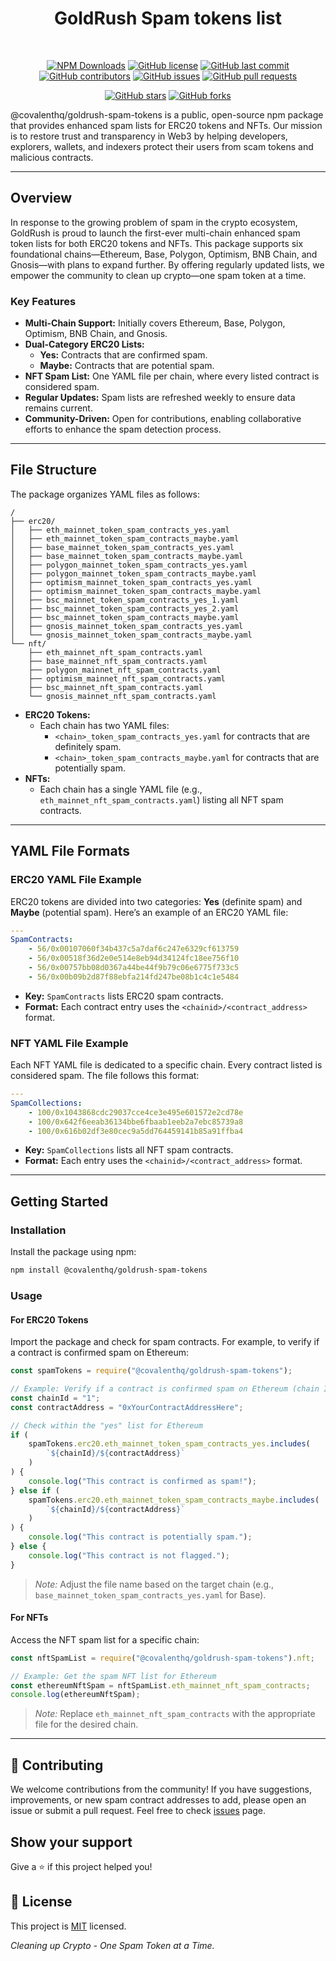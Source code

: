 <div align="center">
  
# GoldRush Spam tokens list

<br />

[![NPM Downloads](https://img.shields.io/npm/dt/@covalenthq/datasource-spam-filter)](https://www.npmjs.com/package/@covalenthq/datasource-spam-filter)
[![GitHub license](https://img.shields.io/github/license/covalenthq/datasource-spam-filter)](https://github.com/covalenthq/datasource-spam-filter/blob/main/LICENSE)
[![GitHub last commit](https://img.shields.io/github/last-commit/covalenthq/datasource-spam-filter)](https://github.com/covalenthq/datasource-spam-filter/commits/master)
[![GitHub contributors](https://img.shields.io/github/contributors/covalenthq/datasource-spam-filter)](https://github.com/covalenthq/datasource-spam-filter/graphs/contributors)
[![GitHub issues](https://img.shields.io/github/issues/covalenthq/datasource-spam-filter)](https://github.com/covalenthq/datasource-spam-filter/issues)
[![GitHub pull requests](https://img.shields.io/github/issues-pr/covalenthq/datasource-spam-filter)](https://github.com/covalenthq/datasource-spam-filter/pulls)

[![GitHub stars](https://img.shields.io/github/stars/covalenthq/datasource-spam-filter)](https://github.com/covalenthq/datasource-spam-filter/stargazers)
[![GitHub forks](https://img.shields.io/github/forks/covalenthq/datasource-spam-filter)](https://github.com/covalenthq/datasource-spam-filter/network/members)

</div>

<p>@covalenthq/goldrush-spam-tokens is a public, open-source npm package that provides enhanced spam lists for ERC20 tokens and NFTs. Our mission is to restore trust and transparency in Web3 by helping developers, explorers, wallets, and indexers protect their users from scam tokens and malicious contracts.</p>

---

## Overview

In response to the growing problem of spam in the crypto ecosystem, GoldRush is proud to launch the first-ever multi-chain enhanced spam token lists for both ERC20 tokens and NFTs. This package supports six foundational chains—Ethereum, Base, Polygon, Optimism, BNB Chain, and Gnosis—with plans to expand further. By offering regularly updated lists, we empower the community to clean up crypto—one spam token at a time.

### Key Features

-   **Multi-Chain Support:** Initially covers Ethereum, Base, Polygon, Optimism, BNB Chain, and Gnosis.
-   **Dual-Category ERC20 Lists:**
    -   **Yes:** Contracts that are confirmed spam.
    -   **Maybe:** Contracts that are potential spam.
-   **NFT Spam List:** One YAML file per chain, where every listed contract is considered spam.
-   **Regular Updates:** Spam lists are refreshed weekly to ensure data remains current.
-   **Community-Driven:** Open for contributions, enabling collaborative efforts to enhance the spam detection process.

---

## File Structure

The package organizes YAML files as follows:

```
/
├── erc20/
│   ├── eth_mainnet_token_spam_contracts_yes.yaml
│   ├── eth_mainnet_token_spam_contracts_maybe.yaml
│   ├── base_mainnet_token_spam_contracts_yes.yaml
│   ├── base_mainnet_token_spam_contracts_maybe.yaml
│   ├── polygon_mainnet_token_spam_contracts_yes.yaml
│   ├── polygon_mainnet_token_spam_contracts_maybe.yaml
│   ├── optimism_mainnet_token_spam_contracts_yes.yaml
│   ├── optimism_mainnet_token_spam_contracts_maybe.yaml
│   ├── bsc_mainnet_token_spam_contracts_yes_1.yaml
│   ├── bsc_mainnet_token_spam_contracts_yes_2.yaml
│   ├── bsc_mainnet_token_spam_contracts_maybe.yaml
│   ├── gnosis_mainnet_token_spam_contracts_yes.yaml
│   └── gnosis_mainnet_token_spam_contracts_maybe.yaml
└── nft/
    ├── eth_mainnet_nft_spam_contracts.yaml
    ├── base_mainnet_nft_spam_contracts.yaml
    ├── polygon_mainnet_nft_spam_contracts.yaml
    ├── optimism_mainnet_nft_spam_contracts.yaml
    ├── bsc_mainnet_nft_spam_contracts.yaml
    └── gnosis_mainnet_nft_spam_contracts.yaml
```

-   **ERC20 Tokens:**
    -   Each chain has two YAML files:
        -   `<chain>_token_spam_contracts_yes.yaml` for contracts that are definitely spam.
        -   `<chain>_token_spam_contracts_maybe.yaml` for contracts that are potentially spam.
-   **NFTs:**
    -   Each chain has a single YAML file (e.g., `eth_mainnet_nft_spam_contracts.yaml`) listing all NFT spam contracts.

---

## YAML File Formats

### ERC20 YAML File Example

ERC20 tokens are divided into two categories: **Yes** (definite spam) and **Maybe** (potential spam). Here’s an example of an ERC20 YAML file:

```yaml
---
SpamContracts:
    - 56/0x00107060f34b437c5a7daf6c247e6329cf613759
    - 56/0x00518f36d2e0e514e8eb94d34124fc18ee756f10
    - 56/0x00757bb08d0367a44be44f9b79c06e6775f733c5
    - 56/0x00b09b2d87f88ebfa214fd247be08b1c4c1e5484
```

-   **Key:** `SpamContracts` lists ERC20 spam contracts.
-   **Format:** Each contract entry uses the `<chainid>/<contract_address>` format.

### NFT YAML File Example

Each NFT YAML file is dedicated to a specific chain. Every contract listed is considered spam. The file follows this format:

```yaml
---
SpamCollections:
    - 100/0x1043868cdc29037cce4ce3e495e601572e2cd78e
    - 100/0x642f6eeab36134bbe6fbaab1eeb2a7ebc85739a8
    - 100/0x616b02df3e80cec9a5dd764459141b85a91ffba4
```

-   **Key:** `SpamCollections` lists all NFT spam contracts.
-   **Format:** Each entry uses the `<chainid>/<contract_address>` format.

---

## Getting Started

### Installation

Install the package using npm:

```bash
npm install @covalenthq/goldrush-spam-tokens
```

### Usage

#### For ERC20 Tokens

Import the package and check for spam contracts. For example, to verify if a contract is confirmed spam on Ethereum:

```javascript
const spamTokens = require("@covalenthq/goldrush-spam-tokens");

// Example: Verify if a contract is confirmed spam on Ethereum (chain ID "1")
const chainId = "1";
const contractAddress = "0xYourContractAddressHere";

// Check within the "yes" list for Ethereum
if (
    spamTokens.erc20.eth_mainnet_token_spam_contracts_yes.includes(
        `${chainId}/${contractAddress}`
    )
) {
    console.log("This contract is confirmed as spam!");
} else if (
    spamTokens.erc20.eth_mainnet_token_spam_contracts_maybe.includes(
        `${chainId}/${contractAddress}`
    )
) {
    console.log("This contract is potentially spam.");
} else {
    console.log("This contract is not flagged.");
}
```

> _Note:_ Adjust the file name based on the target chain (e.g., `base_mainnet_token_spam_contracts_yes.yaml` for Base).

#### For NFTs

Access the NFT spam list for a specific chain:

```javascript
const nftSpamList = require("@covalenthq/goldrush-spam-tokens").nft;

// Example: Get the spam NFT list for Ethereum
const ethereumNftSpam = nftSpamList.eth_mainnet_nft_spam_contracts;
console.log(ethereumNftSpam);
```

> _Note:_ Replace `eth_mainnet_nft_spam_contracts` with the appropriate file for the desired chain.

---

## 🤝 Contributing

We welcome contributions from the community! If you have suggestions, improvements, or new spam contract addresses to add, please open an issue or submit a pull request. Feel free to check <a href="https://github.com/covalenthq/datasource-spam-filter/issues">issues</a> page.

## Show your support

Give a ⭐️ if this project helped you!

## 📝 License

This project is <a href="https://github.com/covalenthq/datasource-spam-filter/blob/main/LICENSE">MIT</a> licensed.

_Cleaning up Crypto - One Spam Token at a Time._

